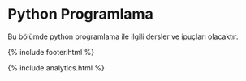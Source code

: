 # Python Programlama

Bu bölümde python programlama ile ilgili dersler ve ipuçları olacaktır.


{% include footer.html %}

{% include analytics.html %}
